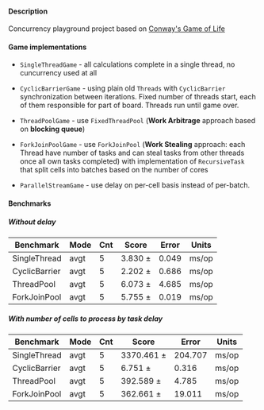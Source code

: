 #### Description

Concurrency playground project based
on [Conway's Game of Life](https://en.wikipedia.org/wiki/Conway%27s_Game_of_Life)

#### Game implementations

- `SingleThreadGame` - all calculations complete in a single thread, no cuncurrency used at all

- `CyclicBarrierGame` - using plain old `Threads` with `CyclicBarrier` synchronization between
  iterations. Fixed number of threads start, each of them responsible for part of board. Threads run
  until game over.

- `ThreadPoolGame` - use `FixedThreadPool` (**Work Arbitrage** approach based on **blocking queue**)

- `ForkJoinPoolGame` - use `ForkJoinPool` (**Work Stealing** approach: each Thread have number of
  tasks and can steal tasks from other threads once all own tasks completed) with implementation
  of `RecursiveTask` that split cells into batches based on the number of cores

- `ParallelStreamGame` - use delay on per-cell basis instead of per-batch.

#### Benchmarks

##### Without delay

| Benchmark       | Mode | Cnt | Score   | Error | Units |
|-----------------|------|-----|---------|-------|------ |
| SingleThread    | avgt |   5 | 3.830 ± | 0.049 | ms/op |
| CyclicBarrier   | avgt |   5 | 2.202 ± | 0.686 | ms/op |
| ThreadPool      | avgt |   5 | 6.073 ± | 4.685 | ms/op |
| ForkJoinPool    | avgt |   5 | 5.755 ± | 0.019 | ms/op |

##### With number of cells to process by task delay

| Benchmark       | Mode | Cnt | Score      | Error   | Units |
|-----------------|------|-----|------------|---------|-------|
| SingleThread    | avgt |   5 | 3370.461 ± | 204.707 | ms/op |
| CyclicBarrier   | avgt |   5 |    6.751 ± |   0.316 | ms/op |
| ThreadPool      | avgt |   5 |  392.589 ± |   4.785 | ms/op |
| ForkJoinPool    | avgt |   5 |  362.661 ± |  19.011 | ms/op |
